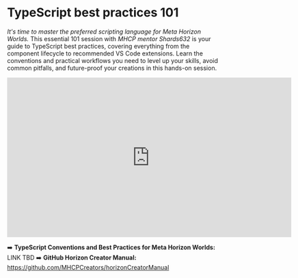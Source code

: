 # TypeScript best practices 101
*It's time to master the preferred scripting language for Meta Horizon Worlds.* This essential 101 session with *MHCP mentor Shards632* is your guide to TypeScript best practices, covering everything from the component lifecycle to recommended VS Code extensions. Learn the conventions and practical workflows you need to level up your skills, avoid common pitfalls, and future-proof your creations in this hands-on session. 

<iframe width="665" height="373" src="https://www.youtube.com/embed/G7StcePc_zQ" title="TypeScript Best Practices 101" frameborder="0" allow="accelerometer; autoplay; clipboard-write; encrypted-media; gyroscope; picture-in-picture; web-share" referrerpolicy="strict-origin-when-cross-origin" allowfullscreen></iframe>

➡️ **TypeScript Conventions and Best Practices for Meta Horizon Worlds:** LINK TBD
➡️ **GitHub Horizon Creator Manual:** https://github.com/MHCPCreators/horizonCreatorManual

